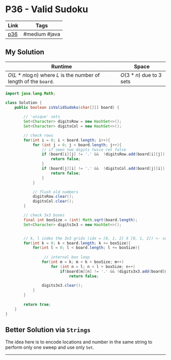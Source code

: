 # P36 - Valid Sudoku

| Link                                                | Tags           |
| --------------------------------------------------- | -------------- |
| [p36](https://leetcode.com/problems/valid-sudoku/) | #medium  #java |

## My Solution

| Runtime                                                            | Space                  |
| ------------------------------------------------------------------ | ---------------------- |
| $O(L * n \log n)$ where $L$ is the number of length of the `board`. | $O(3*n)$ due to 3 sets |


```java
import java.lang.Math;

class Solution {
    public boolean isValidSudoku(char[][] board) {
        
        // 'unique' sets
        Set<Character> digitsRow = new HashSet<>();
        Set<Character> digitsCol = new HashSet<>();

        // check rows
        for(int i = 0; i < board.length; i++){
            for (int j = 0; j < board.length; j++){
                // if seen two digits twice ret false
                if (board[i][j] != '.' &&  !digitsRow.add(board[i][j])){
                    return false;
                }
                if (board[j][i] != '.' &&  !digitsCol.add(board[j][i])){
                    return false;
                }
            }

            // flush old numbers
            digitsRow.clear();
            digitsCol.clear();
        }

        // check 3x3 boxes
        final int boxSize = (int) Math.sqrt(board.length);
        Set<Character> digits3x3 = new HashSet<>();


        // k, l index the 3x3 grids (idx = [0, 1, 2] X [0, 1, 2]) <- set Cartesian product
        for(int k = 0; k < board.length; k += boxSize){
            for(int l = 0; l < board.length; l += boxSize){
               
                 // internal box loop
                for(int m = k; m < k + boxSize; m++)
                    for (int n = l; n < l + boxSize; n++)
                        if(board[m][n] != '.' && !digits3x3.add(board[m][n]))
                            return false;
                            
                digits3x3.clear();
            }
        }
        
        return true;
    }
}
```

## Better Solution via `Strings`

The idea here is to encode locations and number in the same string to perform only one sweep and use only `Set`. 

---

